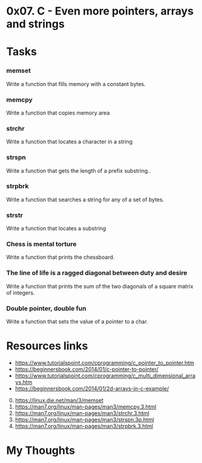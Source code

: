 # 0x07. C - Even more pointers, arrays and strings

# Tasks
###  memset 
Write a function that fills memory with a constant bytes.
###  memcpy
Write a function that copies memory area
### strchr
Write a function that locates a character in a string
### strspn
Write a function that gets the length of a prefix substring..
### strpbrk
Write a function that searches a string for any of a set of bytes.
### strstr
Write a function that locates a substring
### Chess is mental torture
Write a function that prints the chessboard.
### The line of life is a ragged diagonal between duty and desire
Write a function that prints the sum of the two diagonals of a square matrix of integers.
### Double pointer, double fun
Write a function that sets the value of a pointer to a char.

# Resources links
*	https://www.tutorialspoint.com/cprogramming/c_pointer_to_pointer.htm
*	https://beginnersbook.com/2014/01/c-pointer-to-pointer/
*	https://www.tutorialspoint.com/cprogramming/c_multi_dimensional_arrays.htm
*	https://beginnersbook.com/2014/01/2d-arrays-in-c-example/

0. https://linux.die.net/man/3/memset 
1. https://man7.org/linux/man-pages/man3/memcpy.3.html
2. https://man7.org/linux/man-pages/man3/strchr.3.html
3. https://man7.org/linux/man-pages/man3/strspn.3p.html
4. https://man7.org/linux/man-pages/man3/strpbrk.3.html

# My Thoughts
